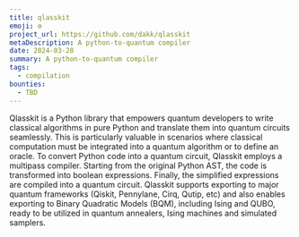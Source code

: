 ```yaml
---
title: qlasskit
emoji: ⚙️
project_url: https://github.com/dakk/qlasskit
metaDescription: A python-to-quantum compiler
date: 2024-03-28
summary: A python-to-quantum compiler
tags:
  - compilation
bounties:
  - TBD
---
```


Qlasskit is a Python library that empowers quantum developers to write classical algorithms in pure Python and translate them into quantum circuits seamlessly. This is particularly valuable in scenarios where classical computation must be integrated into a quantum algorithm or to define an oracle. To convert Python code into a quantum circuit, Qlasskit employs a multipass compiler. Starting from the original Python AST, the code is transformed into boolean expressions. Finally, the simplified expressions are compiled into a quantum circuit. Qlasskit supports exporting to major quantum frameworks (Qiskit, Pennylane, Cirq, Qutip, etc) and also enables exporting to Binary Quadratic Models (BQM), including Ising and QUBO, ready to be utilized in quantum annealers, Ising machines and simulated samplers.
